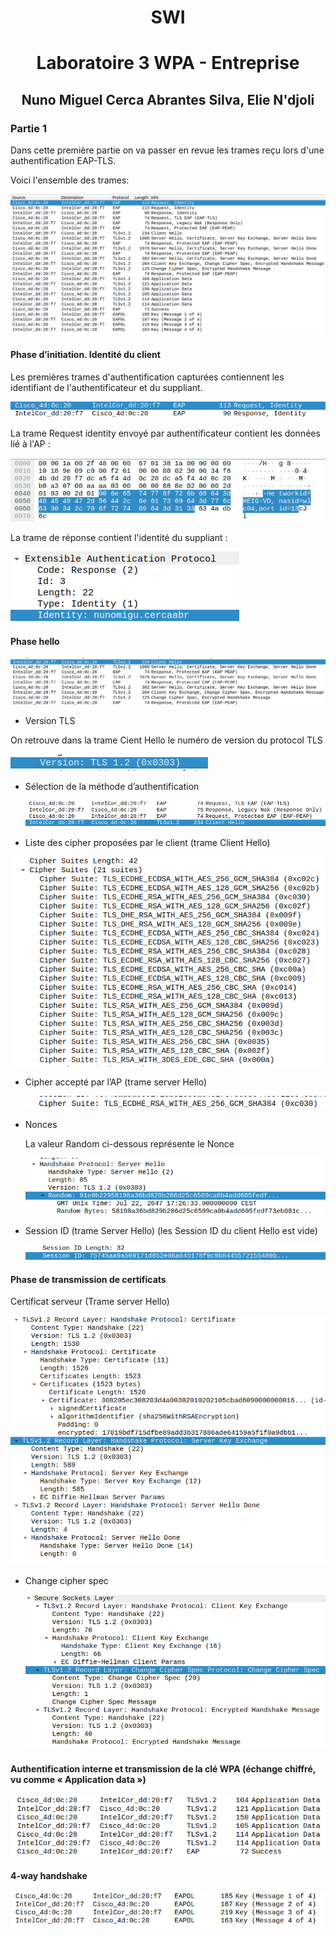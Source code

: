 










<h1><center> SWI </center></h1>

<h1><center> Laboratoire 3 WPA - Entreprise </center></h1>







<h2><center> Nuno Miguel Cerca Abrantes Silva, Elie N'djoli </center></h2>

<div style="page-break-after:always;"></div>

### Partie 1

Dans cette première partie on va passer en revue les trames reçu lors d'une authentification EAP-TLS.

Voici l'ensemble des trames:

![1558459838002](./Images/1558459838002.png)

#### Phase d’initiation. Identité du client

Les premières trames d'authentification capturées contiennent les identifiant de l'authentificateur et du suppliant.

![1558459969147](./Images/1558459969147.png)



La trame Request identity envoyé par authentificateur contient les données lié à l'AP :

![1558460113083](./Images/1558460113083.png)



La trame de réponse contient l'identité du suppliant :

![1558460207719](./Images/1558460207719.png)



#### Phase hello

![1558460559839](./Images/1558460559839.png)

- Version TLS

On retrouve dans la trame Cient Hello le numéro de version du protocol TLS

![1558460603177](./Images/1558460603177.png)

- Sélection de la méthode d’authentification

  ![1558526156219](./Images/1558526156219.png)

- Liste des cipher proposées par le client (trame Client Hello)

![1558461045500](./Images/1558461045500.png)

- Cipher accepté par l’AP (trame server Hello)

  ![1558461213141](./Images/1558461213141.png)

- Nonces

  La valeur Random ci-dessous représente le Nonce

  ![1558461444840](./Images/1558461444840.png)

- Session ID (trame Server Hello)  (les Session ID du client Hello est vide)

  ![1558461716583](./Images/1558461716583.png)



#### Phase de transmission de certificats

Certificat serveur (Trame server Hello)

![1558462128904](./Images/1558462128904.png)

- Change cipher spec

  ![1558526764111](./Images/1558526764111.png)

#### Authentification interne et transmission de la clé WPA (échange chiffré, vu comme « Application data »)

![1558462265780](./Images/1558462265780.png)

#### 4-way handshake

![1558460779129](./Images/1558460779129.png)
